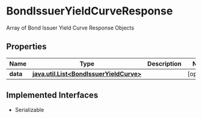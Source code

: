 

# BondIssuerYieldCurveResponse

Array of Bond Issuer Yield Curve Response Objects

## Properties

Name | Type | Description | Notes
------------ | ------------- | ------------- | -------------
**data** | [**java.util.List&lt;BondIssuerYieldCurve&gt;**](BondIssuerYieldCurve.md) |  |  [optional]


## Implemented Interfaces

* Serializable


